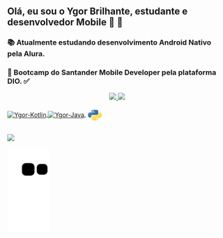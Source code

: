 ## Olá, eu sou o Ygor Brilhante, estudante e desenvolvedor Mobile 👋 📱
 
###  📚 Atualmente estudando desenvolvimento Android Nativo pela Alura.
###  🧾 Bootcamp do Santander Mobile Developer pela plataforma DIO. ✅

<div align="center">
  <a href="https://github.com/YgorBrilhante">
  <img height="150em" src="https://github-readme-stats.vercel.app/api?username=YgorBrilhante&show_icons=true&theme=tokyonight&include_all_commits=true&count_private=true"/>
  <img height="150em" src="https://github-readme-stats.vercel.app/api/top-langs/?username=YgorBrilhante&layout=compact&langs_count=7&theme=tokyonight"/>
</div>

<div style="display: inline_block"><br>
  <img align="center" alt="Ygor-Kotlin" height="30" width="40" src="https://cdn.jsdelivr.net/gh/devicons/devicon/icons/kotlin/kotlin-original.svg">
  <img align="center" alt="Ygor-Java" height="30" width="40" src="https://cdn.jsdelivr.net/gh/devicons/devicon/icons/java/java-original.svg">
  <img align="center" alt="Ygor-Python" height="30" width="40" src="https://raw.githubusercontent.com/devicons/devicon/master/icons/python/python-original.svg">
</div>
  
  ##
  
  <div> 
  
   <a href="https://www.linkedin.com/in/ygorbrilhante/" target="_blank"><img src="https://img.shields.io/badge/-LinkedIn-%230077B5?style=for-the-badge&logo=linkedin&logoColor=white" target="_blank"></a> 
   
   ![Snake animation](https://github.com/YgorBrilhante/YgorBrilhante/blob/output/github-contribution-grid-snake.svg)
  
  </div>
